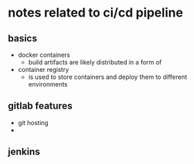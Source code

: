 # notes related to ci/cd pipeline

## basics

- docker containers
  - build artifacts are likely distributed in a form of 
- container registry
  - is used to store containers and deploy them to different environments


## gitlab features

- git hosting
- 

## jenkins

